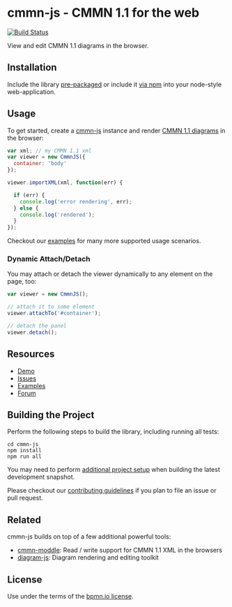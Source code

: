 # cmmn-js - CMMN 1.1 for the web

[![Build Status](https://travis-ci.org/bpmn-io/cmmn-js.svg?branch=master)](https://travis-ci.org/bpmn-io/cmmn-js)

View and edit CMMN 1.1 diagrams in the browser.


## Installation

Include the library [pre-packaged](https://github.com/bpmn-io/cmmn-js-examples/tree/master/pre-packaged)
or include it [via npm](https://github.com/bpmn-io/cmmn-js-examples/tree/master/bundling)
into your node-style web-application.

## Usage

To get started, create a [cmmn-js](https://github.com/bpmn-io/cmmn-js) instance
and render [CMMN 1.1 diagrams](http://www.omg.org/spec/CMMN/1.1/) in the browser:

```javascript
var xml; // my CMMN 1.1 xml
var viewer = new CmmnJS({
  container: 'body'
});

viewer.importXML(xml, function(err) {

  if (err) {
    console.log('error rendering', err);
  } else {
    console.log('rendered');
  }
});
```

Checkout our [examples](https://github.com/bpmn-io/cmmn-js-examples) for many
more supported usage scenarios.


### Dynamic Attach/Detach

You may attach or detach the viewer dynamically to any element on the page, too:

```javascript
var viewer = new CmmnJS();

// attach it to some element
viewer.attachTo('#container');

// detach the panel
viewer.detach();
```


## Resources

*   [Demo](http://demo.bpmn.io)
*   [Issues](https://github.com/bpmn-io/cmmn-js/issues)
*   [Examples](https://github.com/bpmn-io/cmmn-js-examples)
*   [Forum](https://forum.bpmn.io)


## Building the Project

Perform the following steps to build the library, including running all tests:

```
cd cmmn-js
npm install
npm run all
```

You may need to perform [additional project setup](./docs/project/SETUP.md) when
building the latest development snapshot.

Please checkout our [contributing guidelines](./CONTRIBUTING.md) if you plan to
file an issue or pull request.


## Related

cmmn-js builds on top of a few additional powerful tools:

* [cmmn-moddle](https://github.com/bpmn-io/cmmn-moddle): Read / write support for CMMN 1.1 XML in the browsers
* [diagram-js](https://github.com/bpmn-io/diagram-js): Diagram rendering and editing toolkit


## License

Use under the terms of the [bpmn.io license](http://bpmn.io/license).
